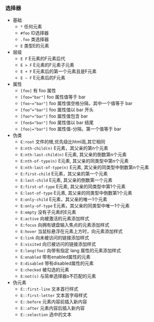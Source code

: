 ### 选择器
- 基础
  - `*` 任何元素
  - `#foo` ID选择器
  - `.foo` 类选择器
  - `E` 类型E的元素
- 层级
  - `E F` E元素的F元素后代
  - `E > F` E元素的F元素子元素
  - `E + F` E元素后的第一个元素且是F元素
  - `E ~ F` E元素后的F元素
- 属性
  - `[foo]` 有 foo 属性
  - `[foo="bar"]` foo 属性值等于 bar
  - `[foo~="bar"]` foo 属性值空格分隔，其中一个值等于 bar
  - `[foo^="bar"]` foo 属性值以 bar 开头
  - `[foo*="bar"]` foo 属性值包含 bar
  - `[foo$="bar"]` foo 属性值以 bar 结尾
  - `[foo|="bar"]` foo 属性值-分隔，第一个值等于 bar
- 伪类
  - `E:root` 文件的根,优先级比html高,其它相同
  - `E:nth-child(n)` E元素，其父亲的第n个元素
  - `E:nth-last-child(n)` E元素, 其父亲的倒数第n个元素
  - `E:nth-of-type(n)` E元素, 其父亲的同类型中第n个元素
  - `E:nth-last-of-type(n)` E元素, 其父亲的同类型中倒数第n个元素
  - `E:first-child` E元素，其父亲的第一个元素
  - `E:last-child` E元素, 其父亲的倒数第一个元素
  - `E:first-of-type` E元素, 其父亲的同类型中第1个元素
  - `E:last-of-type` E元素, 其父亲的同类型中倒数第1个元素
  - `E:only-child` E元素，其父亲的唯一1个元素
  - `E:only-of-type` E元素，其父亲的同类型中唯一1个元素
  - `E:empty` 没有子元素的E元素
  - `E:active`	向被激活的元素添加样式
  - `E:focus`	向拥有键盘输入焦点的元素添加样式
  - `E:hover`	当鼠标悬浮在元素上方时，向元素添加样式
  - `E:link`	向未被访问的链接添加样式
  - `E:visited`	向已被访问的链接添加样式
  - `E:lang(foo)`	向带有指定 lang 属性的元素添加样式
  - `E:enabled`	带有enabled属性的元素
  - `E:disabled` 带有disabled属性的元素
  - `E:checked` 被勾选的元素
  - `E:not(s)` 与简单选择器s不匹配的元素
- 伪元素
  - `E::first-line` 文本首行样式
  - `E::first-letter` 文本首字母样式
  - `E::before` 元素内容前插入新内容
  - `E::after` 元素内容后插入新内容
  - `E::selection` 选中的文本
